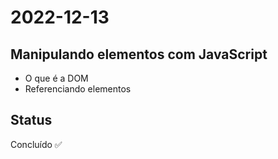 # 2022-12-13

## Manipulando elementos com JavaScript

- O que é a DOM
- Referenciando elementos

## Status

Concluído ✅
